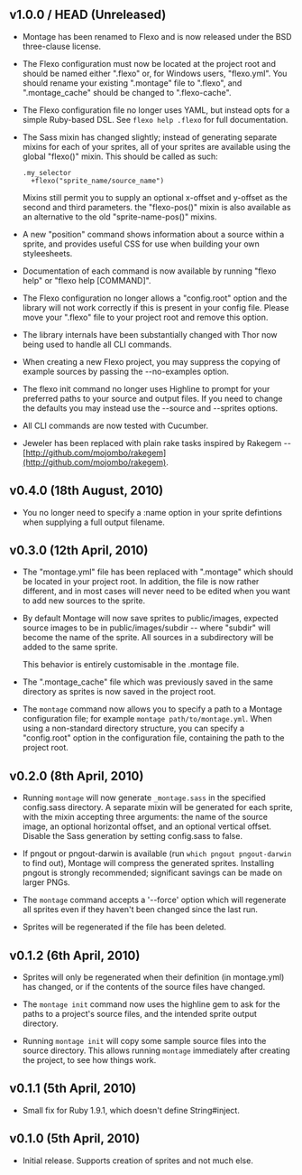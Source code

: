 v1.0.0 / HEAD (Unreleased)
--------------------------

* Montage has been renamed to Flexo and is now released under the BSD
  three-clause license.

* The Flexo configuration must now be located at the project root and
  should be named either ".flexo" or, for Windows users, "flexo.yml".
  You should rename your existing ".montage" file to ".flexo", and
  ".montage\_cache" should be changed to ".flexo-cache".

* The Flexo configuration file no longer uses YAML, but instead opts for
  a simple Ruby-based DSL. See `flexo help .flexo` for full
  documentation.

* The Sass mixin has changed slightly; instead of generating separate
  mixins for each of your sprites, all of your sprites are available
  using the global "flexo()" mixin. This should be called as such:

      .my_selector
        +flexo("sprite_name/source_name")

  Mixins still permit you to supply an optional x-offset and y-offset as
  the second and third parameters. the "flexo-pos()" mixin is also
  available as an alternative to the old "sprite-name-pos()" mixins.

* A new "position" command shows information about a source within a
  sprite, and provides useful CSS for use when building your own
  styleesheets.

* Documentation of each command is now available by running "flexo help"
  or "flexo help [COMMAND]".

* The Flexo configuration no longer allows a "config.root" option and
  the library will not work correctly if this is present in your config
  file. Please move your ".flexo" file to your project root and remove
  this option.

* The library internals have been substantially changed with Thor now
  being used to handle all CLI commands.

* When creating a new Flexo project, you may suppress the copying of
  example sources by passing the --no-examples option.

* The flexo init command no longer uses Highline to prompt for your
  preferred paths to your source and output files. If you need to change
  the defaults you may instead use the --source and --sprites options.

* All CLI commands are now tested with Cucumber.

* Jeweler has been replaced with plain rake tasks inspired by Rakegem --
  [http://github.com/mojombo/rakegem](http://github.com/mojombo/rakegem).

v0.4.0 (18th August, 2010)
--------------------------

* You no longer need to specify a :name option in your sprite defintions
  when supplying a full output filename.

v0.3.0 (12th April, 2010)
-------------------------

* The "montage.yml" file has been replaced with ".montage" which should
  be located in your project root. In addition, the file is now rather
  different, and in most cases will never need to be edited when you
  want to add new sources to the sprite.

* By default Montage will now save sprites to public/images, expected
  source images to be in public/images/subdir -- where "subdir" will
  become the name of the sprite. All sources in a subdirectory will be
  added to the same sprite.

  This behavior is entirely customisable in the .montage file.

* The ".montage\_cache" file which was previously saved in the same
  directory as sprites is now saved in the project root.

* The `montage` command now allows you to specify a path to a Montage
  configuration file; for example `montage path/to/montage.yml`. When
  using a non-standard directory structure, you can specify a
  "config.root" option in the configuration file, containing the path to
  the project root.

v0.2.0 (8th April, 2010)
------------------------

* Running `montage` will now generate `_montage.sass` in the specified
  config.sass directory. A separate mixin will be generated for each
  sprite, with the mixin accepting three arguments: the name of the
  source image, an optional horizontal offset, and an optional vertical
  offset. Disable the Sass generation by setting config.sass to false.

* If pngout or pngout-darwin is available (run `which pngout
  pngout-darwin` to find out), Montage will compress the generated
  sprites. Installing pngout is strongly recommended; significant
  savings can be made on larger PNGs.

* The `montage` command accepts a '--force' option which will regenerate
  all sprites even if they haven't been changed since the last run.

* Sprites will be regenerated if the file has been deleted.

v0.1.2 (6th April, 2010)
------------------------

* Sprites will only be regenerated when their definition (in
  montage.yml) has changed, or if the contents of the source files have
  changed.

* The `montage init` command now uses the highline gem to ask for the
  paths to a project's source files, and the intended sprite output
  directory.

* Running `montage init` will copy some sample source files into the
  source directory. This allows running `montage` immediately after
  creating the project, to see how things work.

v0.1.1 (5th April, 2010)
------------------------

* Small fix for Ruby 1.9.1, which doesn't define String#inject.

v0.1.0 (5th April, 2010)
------------------------

* Initial release. Supports creation of sprites and not much else.
